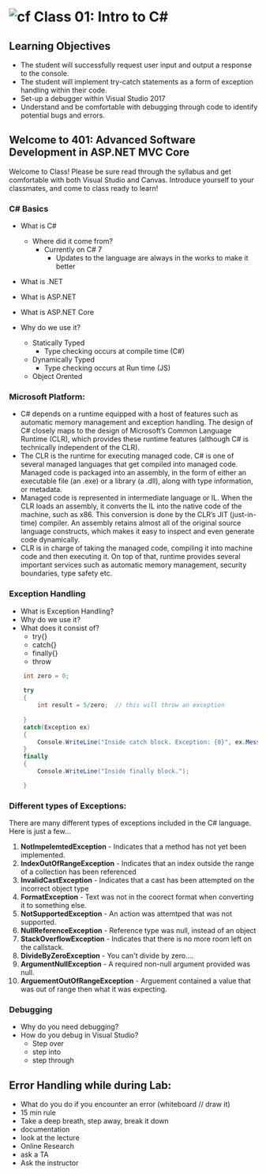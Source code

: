 ![cf](http://i.imgur.com/7v5ASc8.png) Class 01: Intro to C#
=====================================

## Learning Objectives
* The student will successfully request user input and output a response to the console.
* The student will implement try-catch statements as a form of exception handling within their code.
* Set-up a debugger within Visual Studio 2017
* Understand and be comfortable with debugging through code to identify potential bugs and errors. 

## Welcome to 401: Advanced Software Development in ASP.NET MVC Core
Welcome to Class! Please be sure read through the syllabus and get comfortable with both Visual Studio and Canvas.
Introduce yourself to your classmates, and come to class ready to learn!

### C# Basics
* What is C#
  * Where did it come from?
	* Currently on C# 7
		* Updates to the language are always in the works to make it better
* What is .NET
* What is ASP.NET
* What is ASP.NET Core
	
* Why do we use it?
	* Statically Typed
		- Type checking occurs at compile time (C#)
	* Dynamically Typed
		- Type checking occurs at Run time (JS)
	* Object Orented

### Microsoft Platform:
  * C# depends on a runtime equipped with a host of features such as automatic memory management and exception handling. 
  The design of C# closely maps to the design of Microsoft’s Common Language Runtime (CLR), which provides these runtime 
  features (although C# is technically independent of the CLR).
  * The CLR is the runtime for executing managed code. C# is one of several managed languages that get compiled into managed code. 
  Managed code is packaged into an assembly, in the form of either an executable file (an .exe) or a library (a .dll), 
  along with type information, or metadata.
  * Managed code is represented in intermediate language or IL. When the CLR loads an assembly, it converts the IL into the 
  native code of the machine, such as x86. This conversion is done by the CLR’s JIT (just-in-time) compiler. An assembly retains 
  almost all of the original source language constructs, which makes it easy to inspect and even generate code dynamically.
  * CLR is in charge of taking the managed code, compiling it into machine code and then executing it. 
  On top of that, runtime provides several important services such as automatic memory management, security boundaries, 
  type safety etc.


### Exception Handling

- What is Exception Handling?
- Why do we use it?
- What does it consist of? 
	- try{}
	- catch{}
	- finally{}
	- throw


```csharp
    int zero = 0;    
    
    try
    {
        int result = 5/zero;  // this will throw an exception       
            
    }
    catch(Exception ex)
    {
        Console.WriteLine("Inside catch block. Exception: {0}", ex.Message );
    }
    finally
    {
        Console.WriteLine("Inside finally block.");

    }
```

### Different types of Exceptions:

There are many different types of exceptions included in the C# language. Here is just a few...

1. **NotImpelemtedException** - Indicates that a method has not yet been implemented. 
1. **IndexOutOfRangeException** - Indicates that an index outside the range of a collection has been referenced
1. **InvalidCastException** -  Indicates that a cast has been attempted on the incorrect object type
1. **FormatException** - Text was not in the coorect format when converting it to something else.
1. **NotSupportedException** - An action was attemtped that was not supported.
1. **NullReferenceException** - Reference type was null, instead of an object
1. **StackOverflowException** - Indicates that there is no more room left on the callstack. 
1. **DivideByZeroException** - You can't divide by zero....
1. **ArgumentNullException** - A required non-null argument provided was null.
1. **ArguementOutOfRangeException** - Arguement contained a value that was out of range then what it was expecting. 


### Debugging

- Why do you need debugging?
- How do you debug in Visual Studio?
	- Step over
	- step into
	- step through


## Error Handling while during Lab:
   - What do you do if you encounter an error (whiteboard // draw it)
   - 15 min rule
   - Take a deep breath, step away, break it down
   - documentation
   - look at the lecture
   - Online Research
   - ask a TA
   - Ask the instructor
